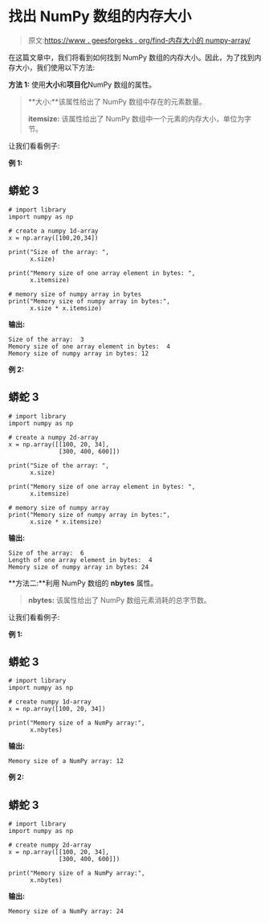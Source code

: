 # 找出 NumPy 数组的内存大小

> 原文:[https://www . geesforgeks . org/find-内存大小的 numpy-array/](https://www.geeksforgeeks.org/find-the-memory-size-of-a-numpy-array/)

在这篇文章中，我们将看到如何找到 NumPy 数组的内存大小。因此，为了找到内存大小，我们使用以下方法:

**方法 1:** 使用**大小**和**项目化**NumPy 数组的属性。

> **大小:**该属性给出了 NumPy 数组中存在的元素数量。
> 
> **itemsize:** 该属性给出了 NumPy 数组中一个元素的内存大小，单位为字节。

让我们看看例子:

**例 1:**

## 蟒蛇 3

```
# import library
import numpy as np

# create a numpy 1d-array
x = np.array([100,20,34])

print("Size of the array: ",
      x.size)

print("Memory size of one array element in bytes: ",
      x.itemsize)

# memory size of numpy array in bytes
print("Memory size of numpy array in bytes:",
      x.size * x.itemsize)
```

**输出:**

```
Size of the array:  3
Memory size of one array element in bytes:  4
Memory size of numpy array in bytes: 12

```

**例 2:**

## 蟒蛇 3

```
# import library
import numpy as np

# create a numpy 2d-array
x = np.array([[100, 20, 34],
              [300, 400, 600]])

print("Size of the array: ",
      x.size)

print("Memory size of one array element in bytes: ",
      x.itemsize)

# memory size of numpy array
print("Memory size of numpy array in bytes:",
      x.size * x.itemsize)
```

**输出:**

```
Size of the array:  6
Length of one array element in bytes:  4
Memory size of numpy array in bytes: 24

```

**方法二:**利用 NumPy 数组的 **nbytes** 属性。

> **nbytes:** 该属性给出了 NumPy 数组元素消耗的总字节数。

让我们看看例子:

**例 1:**

## 蟒蛇 3

```
# import library
import numpy as np

# create numpy 1d-array
x = np.array([100, 20, 34])

print("Memory size of a NumPy array:",
      x.nbytes)
```

**输出:**

```
Memory size of a NumPy array: 12

```

**例 2:**

## 蟒蛇 3

```
# import library
import numpy as np

# create numpy 2d-array
x = np.array([[100, 20, 34],
              [300, 400, 600]])

print("Memory size of a NumPy array:",
      x.nbytes)
```

**输出:**

```
Memory size of a NumPy array: 24

```